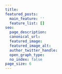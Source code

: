 ```yaml
---
title:
featured_posts: 
  main_feature: ''
  feature_list: []
seo:
  page_description:
  canonical_url:
  featured_image:
  featured_image_alt:
  author_twitter_handle:
  open_graph_type:
  no_index: false
page_size: 6
---
```


